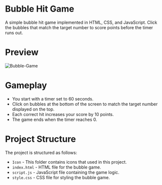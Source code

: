 # Bubble Hit Game

A simple bubble hit game implemented in HTML, CSS, and JavaScript. Click the bubbles that match the target number to score points before the timer runs out.

# Preview

![Bubble-Game ](https://github.com/krushnarout/bubble-hit/assets/129386740/9e71f622-9d9f-41f7-82fa-d8fd8f906b7c)

# Gameplay

- You start with a timer set to 60 seconds.
- Click on bubbles at the bottom of the screen to match the target number displayed on the top.
- Each correct hit increases your score by 10 points.
- The game ends when the timer reaches 0.

# Project Structure

The project is structured as follows:

- `Icon` - This folder contains icons that used in this project.
- `index.html` - HTML file for the bubble game.
- `script.js` - JavaScript file containing the game logic.
- `style.css` - CSS file for styling the bubble game.
